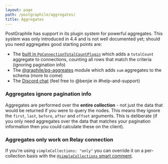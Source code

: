 ```yaml
---
layout: page
path: /postgraphile/aggregates/
title: Aggregates
---
```


PostGraphile has support in its plugin system for powerful aggregates. This
system was only introduced in 4.4 and is not well documented yet; should you
need aggregates good starting points are:

- The
  [built in `PgConnectionTotalCountPlugin`](https://github.com/graphile/graphile-engine/blob/2353cf94867a88d76062ab274a30ce930a30aab7/packages/graphile-build-pg/src/plugins/PgConnectionTotalCount.js)
  which adds a `totalCount` aggregate to connections, counting all rows that
  match the criteria (ignoring pagination info)
- The [@graphile/pg-aggreates](https://github.com/graphile/pg-aggregates) module
  which adds `sum` aggregates to the schema (more to come)
- The [Discord chat](http://discord.gg/graphile) (feel free to @benjie in
  #help-and-support)

### Aggregates ignore pagination info

Aggregates are performed over the **entire collection** - not just the data that
would be returned if you were to query the nodes. This means they ignore the
`first`, `last`, `before`, `after` and `offset` arguments. This is deliberate
(if you only need aggregates over the data that matches your pagination
information then you could calculate these on the client).

### Aggregates only work on Relay connection

If you're using `simpleCollections: "only"` you can override it on a
per-collection basis with the
[`@simpleCollections` smart comment](/postgraphile/smart-comments/#simple-collections).
